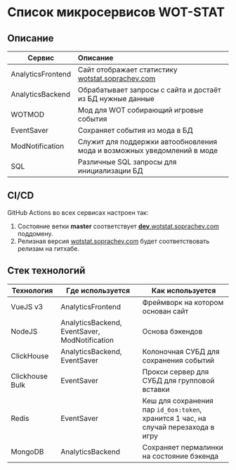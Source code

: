 # Список микросервисов WOT-STAT

## Описание

| Сервис            |  Описание |
| ----------------- | :-------- | 
| AnalyticsFrontend | Сайт отображает статистику [wotstat.soprachev.com](https://dev.wotstat.soprachev.com/) |
| AnalyticsBackend  | Обрабатывает запросы с сайта и достаёт из БД нужные данные |
| WOTMOD            | Мод для WOT собирающий игровые события |
| EventSaver        | Сохраняет события из мода в БД |  
| ModNotification   | Служит для поддержки автообновления мода и возможных уведомлений в моде |
| SQL               | Различные SQL запросы для инициализации БД |

## CI/CD
GitHub Actions во всех сервисах настроен так:
1. Состояние ветки **master** соответствует [**dev**.wotstat.soprachev.com](https://dev.wotstat.soprachev.com/) поддомену.
2. Релизная версия [wotstat.soprachev.com](https://dev.wotstat.soprachev.com/) будет соответствовать релизам на гитхабе.

## Стек технологий
| Технология        |  Где используется                  |  Как используется |
|-|-|-|
| VueJS v3          | AnalyticsFrontend                  | Фреймворк на котором основан сайт |
| NodeJS            | AnalyticsBackend, EventSaver, ModNotification | Основа бэкендов |
| ClickHouse        | AnalyticsBackend, EventSaver       | Колоночная СУБД для сохранения событий |
| Clickhouse Bulk   | EventSaver                         | Прокси сервер для СУБД для групповой вставки |
| Redis             | EventSaver                         | Кеш для сохранения пар `id_боя:token`, хранится 1 час, на случай перезахода в игру |
| MongoDB           | AnalyticsBackend                   | Сохраняет пермалинки на состояние бэкенда |
